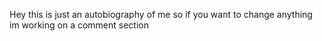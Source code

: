 Hey this is just an autobiography of me so if you want to change anything im working on a comment section
